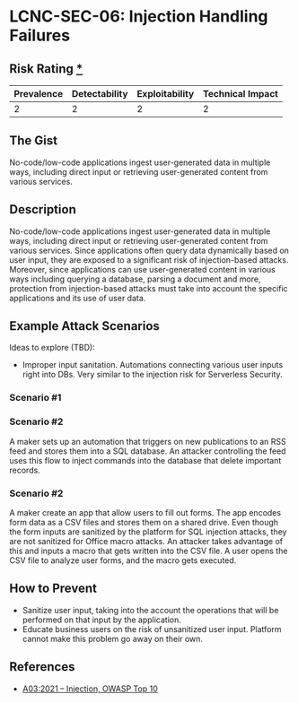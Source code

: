 # LCNC-SEC-06: Injection Handling Failures

## Risk Rating [*](https://owasp.org/www-project-top-ten/2017/Note_About_Risks)

| Prevalence | Detectability | Exploitability | Technical Impact |
| --- | --- | --- | --- |
| 2 | 2 | 2 | 2 |

## The Gist

No-code/low-code applications ingest user-generated data in multiple ways, including direct input or retrieving user-generated content from various services.

## Description

No-code/low-code applications ingest user-generated data in multiple ways, including direct input or retrieving user-generated content from various services.
Since applications often query data dynamically based on user input, they are exposed to a significant risk of injection-based attacks.
Moreover, since applications can use user-generated content in various ways including querying a database, parsing a document and more, protection from injection-based attacks must take into account the specific applications and its use of user data. 

## Example Attack Scenarios

Ideas to explore (TBD):
- Improper input sanitation. Automations connecting various user inputs right into DBs. Very similar to the injection risk for Serverless Security.

### Scenario #1

### Scenario #2

A maker sets up an automation that triggers on new publications to an RSS feed and stores them into a SQL database.
An attacker controlling the feed uses this flow to inject commands into the database that delete important records.

### Scenario #2

A maker create an app that allow users to fill out forms.
The app encodes form data as a CSV files and stores them on a shared drive.
Even though the form inputs are sanitized by the platform for SQL injection attacks, they are not sanitized for Office macro attacks.
An attacker takes advantage of this and inputs a macro that gets written into the CSV file.
A user opens the CSV file to analyze user forms, and the macro gets executed.

## How to Prevent

- Sanitize user input, taking into the account the operations that will be performed on that input by the application.
- Educate business users on the risk of unsanitized user input. Platform cannot make this problem go away on their own. 

## References

- [A03:2021 – Injection, OWASP Top 10](https://owasp.org/Top10/A03_2021-Injection/)